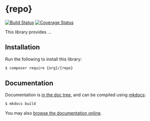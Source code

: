 # {repo}

[![Build Status](https://secure.travis-ci.org/{org}/{repo}.svg?branch=master)](https://secure.travis-ci.org/{org}/{repo})
[![Coverage Status](https://coveralls.io/repos/github/{org}/{repo}/badge.svg?branch=master)](https://coveralls.io/github/{org}/{repo}?branch=master)

This library provides ...

## Installation

Run the following to install this library:

```bash
$ composer require {org}/{repo}
```

## Documentation

Documentation is [in the doc tree](docs/book/), and can be compiled using [mkdocs](http://www.mkdocs.org):

```bash
$ mkdocs build
```

You may also [browse the documentation online](https://docs.zendframework.com/{repo}/).
